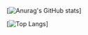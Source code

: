 [![Anurag's GitHub stats](https://github-readme-stats.vercel.app/api?username=iesous-kurios&theme=dark)]

[![Top Langs](https://github-readme-stats.vercel.app/api/top-langs/?username=iesous-kurios&theme=dark&layout=compact)]


<!--
**iesous-kurios/iesous-kurios** is a ✨ _special_ ✨ repository because its `README.md` (this file) appears on your GitHub profile.

Here are some ideas to get you started:

- 🔭 I’m currently working on ...
- 🌱 I’m currently learning ...
- 👯 I’m looking to collaborate on ...
- 🤔 I’m looking for help with ...
- 💬 Ask me about ...
- 📫 How to reach me: ...
- 😄 Pronouns: ...
- ⚡ Fun fact: ...
-->
